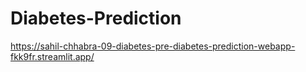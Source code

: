 # Diabetes-Prediction

https://sahil-chhabra-09-diabetes-pre-diabetes-prediction-webapp-fkk9fr.streamlit.app/
